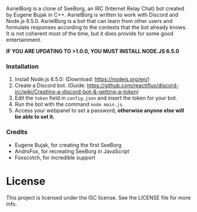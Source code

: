 AsrielBorg is a clone of SeeBorg, an IRC (Internet Relay Chat) bot created by Eugene Bujak in C++. AsrielBorg is written to work with Discord and Node.js 6.5.0. AsrielBorg is a bot that can learn from other users and formulate responses according to the contexts that the bot already knows. It is not coherent most of the time, but it does provide for some good entertainment.

**IF YOU ARE UPDATING TO >1.0.0, YOU MUST INSTALL NODE.JS 6.5.0**

### Installation
   1. Install Node.js 6.5.0: (Download: https://nodejs.org/en/)
   2. Create a Discord bot. (Guide: https://github.com/reactiflux/discord-irc/wiki/Creating-a-discord-bot-&-getting-a-token)
   3. Edit the ```token``` field in ```config.json``` and insert the token for your bot.
   4. Run the bot with the command ```node main.js```.
   5. Access your webpanel to set a password, **otherwise anyone else will be able to set it.**

### Credits
   - Eugene Bujak, for creating the first SeeBorg
   - AndroFox, for recreating SeeBorg in JavaScript
   - Foxscotch, for incredible support
 
# License
This project is licensed under the ISC license. See the LICENSE file for more info.